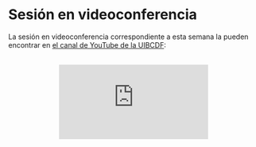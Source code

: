 # Sesión en videoconferencia

La sesión en videoconferencia correspondiente a esta semana la pueden encontrar en [el canal de
YouTube de la UIBCDF](https://www.youtube.com/@uibcdf):

<br>

<div align="center">
<iframe class="video-container" id="player" type="text/html"
src="https://www.youtube.com/embed/-Qm202gaN_Q?enablejsapi=1&origin=https://www.uibcdf.org"
frameborder="0">
</iframe>
</div>

<br>
